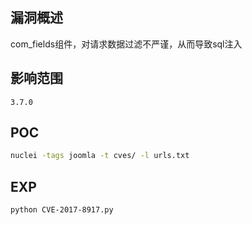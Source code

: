 ## 漏洞概述

com_fields组件，对请求数据过滤不严谨，从而导致sql注入

## 影响范围

```http
3.7.0
```

## POC

```bash
nuclei -tags joomla -t cves/ -l urls.txt
```

## EXP

```bash
python CVE-2017-8917.py
```


